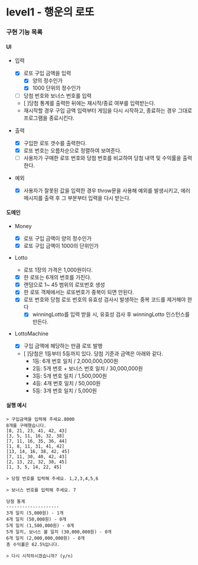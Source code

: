 # level1 - 행운의 로또

### 구현 기능 목록

#### UI

- 입력

  - [x] 로또 구입 금액을 입력
    - [x] 양의 정수인가
    - [x] 1000 단위의 정수인가
  - [ ] 당첨 번호와 보너스 번호를 입력
  - [ ]당첨 통계를 출력한 뒤에는 재시작/종료 여부를 입력받는다.
  - 재시작할 경우 구입 금액 입력부터 게임을 다시 시작하고, 종료하는 경우 그대로 프로그램을 종료시킨다.

- 출력

  - [x] 구입한 로또 갯수를 출력한다.
  - [x] 로또 번호는 오름차순으로 정렬하여 보여준다.
  - [ ] 사용자가 구매한 로또 번호와 당첨 번호를 비교하여 당첨 내역 및 수익률을 출력한다.

- 예외
  - [x] 사용자가 잘못된 값을 입력한 경우 throw문을 사용해 예외를 발생시키고, 에러 메시지를 출력 후 그 부분부터 입력을 다시 받는다.

#### 도메인

- Money

  - [x] 로또 구입 금액이 양의 정수인가
  - [x] 로또 구입 금액이 1000의 단위인가

- Lotto

  - 로또 1장의 가격은 1,000원이다.
  - [x] 한 로또는 6개의 번호를 가진다.
  - [x] 랜덤으로 1~ 45 범위의 로또번호 생성
  - [x] 한 로또 객체에서는 로또번호가 중복이 되면 안된다.
  - [x] 로또 번호와 당첨 로또 번호의 유효성 검사시 발생하는 중복 코드를 제거해야 한다
    - [x] winningLotto를 입력 받을 시, 유효성 검사 후 winningLotto 인스턴스를 만든다.

- LottoMachine
  - [x] 구입 금액에 해당하는 만큼 로또 발행
  - [ ]당첨은 1등부터 5등까지 있다. 당첨 기준과 금액은 아래와 같다.
    - 1등: 6개 번호 일치 / 2,000,000,000원
    - 2등: 5개 번호 + 보너스 번호 일치 / 30,000,000원
    - 3등: 5개 번호 일치 / 1,500,000원
    - 4등: 4개 번호 일치 / 50,000원
    - 5등: 3개 번호 일치 / 5,000원

#### 실행 예시

```
> 구입금액을 입력해 주세요.8000
8개를 구매했습니다.
[8, 21, 23, 41, 42, 43]
[3, 5, 11, 16, 32, 38]
[7, 11, 16, 35, 36, 44]
[1, 8, 11, 31, 41, 42]
[13, 14, 16, 38, 42, 45]
[7, 11, 30, 40, 42, 43]
[2, 13, 22, 32, 38, 45]
[1, 3, 5, 14, 22, 45]

> 당첨 번호를 입력해 주세요. 1,2,3,4,5,6

> 보너스 번호를 입력해 주세요. 7

당첨 통계
--------------------
3개 일치 (5,000원) - 1개
4개 일치 (50,000원) - 0개
5개 일치 (1,500,000원) - 0개
5개 일치, 보너스 볼 일치 (30,000,000원) - 0개
6개 일치 (2,000,000,000원) - 0개
총 수익률은 62.5%입니다.

> 다시 시작하시겠습니까? (y/n)
```
